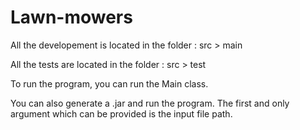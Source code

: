 # Lawn-mowers

All the developement is located in the folder : src > main

All the tests are located in the folder : src > test

To run the program, you can run the Main class.

You can also generate a .jar and run the program. The first and only argument which can be provided is the input file path.
